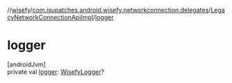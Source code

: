 //[wisefy](../../../index.md)/[com.isupatches.android.wisefy.networkconnection.delegates](../index.md)/[LegacyNetworkConnectionApiImpl](index.md)/[logger](logger.md)

# logger

[androidJvm]\
private val [logger](logger.md): [WisefyLogger](../../com.isupatches.android.wisefy.logging/-wisefy-logger/index.md)?
